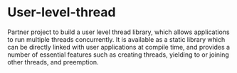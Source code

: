 # User-level-thread
Partner project to build a user level thread library, which allows applications to run multiple threads concurrently.
It is available as a static library which can be directly linked with user applications at
compile time, and provides a number of essential features such as creating threads, yielding to or joining other threads, and preemption.
